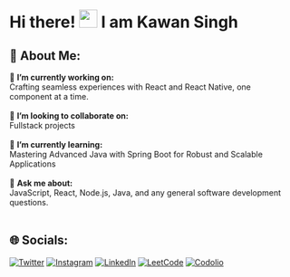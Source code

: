<div>

# Hi there! <img src="https://media.giphy.com/media/cLGu3Icy4OImKOJpai/giphy.gif" width="32"> I am Kawan Singh

</div>

## 💫 About Me:
🔭 **I’m currently working on:**  <br>Crafting seamless experiences with React and React Native, one component at a time.<br><br>👯 **I’m looking to collaborate on:**  <br>Fullstack projects<br><br>🌱 **I’m currently learning:**  <br>Mastering Advanced Java with Spring Boot for Robust and Scalable Applications<br><br>💬 **Ask me about:**  <br>JavaScript, React, Node.js, Java, and any general software development questions.<br><br>


## 🌐 Socials:
[![Twitter](https://img.shields.io/badge/Twitter-%231DA1F2.svg?logo=Twitter&logoColor=white)](https://x.com/Kawanchaudhary) [![Instagram](https://img.shields.io/badge/Instagram-%23E4405F.svg?logo=Instagram&logoColor=white)](https://www.instagram.com/kawanchaudhary/) [![LinkedIn](https://img.shields.io/badge/LinkedIn-%230077B5.svg?logo=linkedin&logoColor=white)](https://www.linkedin.com/in/kawanchaudhary/) [![LeetCode](https://img.shields.io/badge/leetcode-Top%201000-blue)](https://leetcode.com/u/kawanchaudhary/) [![Codolio](https://img.shields.io/badge/Codolio-%231DA1F2.svg?logo=code&logoColor=white)](https://codolio.com/profile/d88bRh59) 
